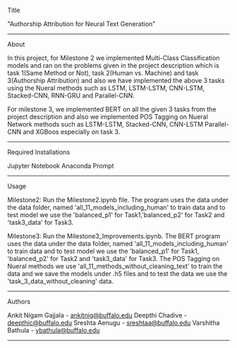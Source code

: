 Title

"Authorship Attribution for Neural Text Generation"

-----------------------------------------------------------

About

In this project, for Milestone 2 we implemented Multi-Class
Classification models and ran on the problems given in the project description which is task 1(Same Method or Not), task 2(Human vs.
Machine) and task 3(Authorship Attribution) and also we have implemented
the above 3 tasks using the Nueral methods such as LSTM, LSTM-LSTM,
CNN-LSTM, Stacked-CNN, RNN-GRU and Parallel-CNN.

For milestone 3, we implemented BERT on all the given 3 tasks from the
project description and also we implemented POS Tagging on Nueral
Network methods such as LSTM-LSTM, Stacked-CNN, CNN-LSTM Parallel-CNN
and XGBoos especially on task 3.

-----------------------------------------------------------

Required Installations

Jupyter Notebook 
Anaconda Prompt

-----------------------------------------------------------

Usage

Milestone2: Run the Milestone2.ipynb file. The program uses the data under the data folder, named 'all_11_models_including_human' to train data and to test model we use the 'balanced_p1' for Task1,'balanced_p2' for Task2 and 'task3_data' for Task3.

Milestone3: Run the Milestone3_Improvements.ipynb. The BERT program uses the data under the data folder, named 'all_11_models_including_human' to train data and to test model we use the 'balanced_p1' for Task1, 'balanced_p2' for Task2 and 'task3_data' for Task3. The POS Tagging
on Nueral methods we use 'all_11_methods_without_cleaning_text' to train the data and we save the models under .h5 files and to test the
data we use the 'task_3_data_without_cleaning' data.

-----------------------------------------------------------

Authors

Ankit Nigam Gajjala - ankitnig@buffalo.edu 
Deepthi Chadive - deepthic@buffalo.edu 
Sreshta Aenugu - sreshtaa@buffalo.edu
Varshitha Bathula - vbathula@buffalo.edu 



-----------------------------------------------------------
